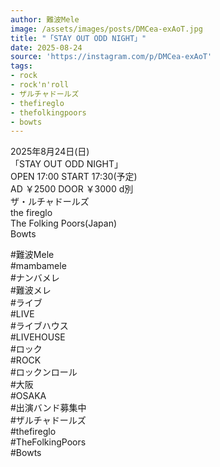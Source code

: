 ```yaml
---
author: 難波Mele
image: /assets/images/posts/DMCea-exAoT.jpg
title: "「STAY OUT ODD NIGHT」"
date: 2025-08-24
source: 'https://instagram.com/p/DMCea-exAoT'
tags:
- rock
- rock'n'roll
- ザルチャドールズ
- thefireglo
- thefolkingpoors
- bowts
---
```

2025年8月24日(日)<br>
「STAY OUT ODD NIGHT」<br>
OPEN 17:00 START 17:30(予定)<br>
AD ￥2500 DOOR ￥3000 d別<br>
ザ・ルチャドールズ<br>
the fireglo<br>
The Folking Poors(Japan)<br>
Bowts

#難波Mele<br>
#mambamele<br>
#ナンバメレ<br>
#難波メレ<br>
#ライブ<br>
#LIVE<br>
#ライブハウス<br>
#LIVEHOUSE<br>
#ロック<br>
#ROCK<br>
#ロックンロール<br>
#大阪<br>
#OSAKA<br>
#出演バンド募集中<br>
#ザルチャドールズ<br>
#thefireglo<br>
#TheFolkingPoors<br>
#Bowts